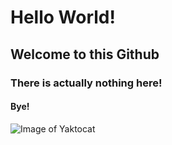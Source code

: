 # Hello World!
## Welcome to this Github
### There is actually nothing here!
#### Bye!


![Image of Yaktocat](https://octodex.github.com/images/yaktocat.png)
